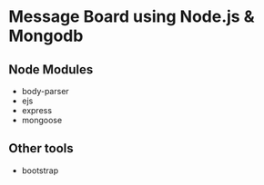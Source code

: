# Message Board using Node.js & Mongodb

## Node Modules
- body-parser
- ejs
- express
- mongoose

## Other tools
- bootstrap